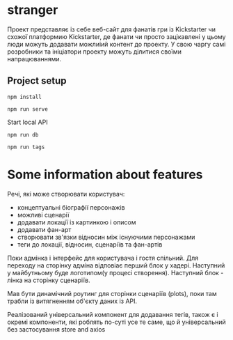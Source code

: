 # stranger
Проект  представляє із себе веб-сайт для фанатів гри із Kickstarter чи схожої платформию                                     Kickstarter, де фанати чи просто зацікавлені у цьому люди можуть додавати можлиіий контент до проекту. У свою чаргу самі розробники та ініціатори проекту можуть ділитися своїми напрацюваннями.
## Project setup
```
npm install
```
```
npm run serve
```
Start local API
```
npm run db
```
```
npm run tags
```
# Some information about features
Речі, які може створювати користувач:
* концептуальні біографії персонажів
* можливі сценарії
* додавати локації із картинкою і описом
* додавати фан-арт
* створювати зв'язки відносин між існуючими персонажами
* теги до локації, відносин, сценаріїв та фан-артів

Поки адмінка і інтерфейс для користувача і гостя спільний. Для переходу на сторінку адміна відповіає перший блок у хадері. Наступний у майбутньому буде логотипом(у процесі створення). Наступний блок - лінка на сторінку сценаріїв.

Мав бути динамічний роутинг для сторінки сценаріїв  (plots), поки там трабли із витягненням об'єкту даних із АРІ.

Реалізований універсальний компонент для додавання тегів, також є і окремі компоненти, які роблять по-суті усе те саме, що й універсальний без застосування store and axios
